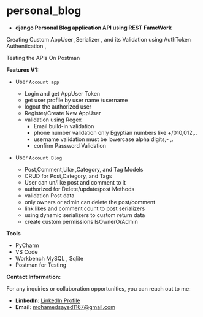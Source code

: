 # personal_blog
- **django Personal Blog application API using REST FameWork**

Creating Custom AppUser ,Serializer , and its Validation
using AuthToken Authentication ,

Testing the APIs On Postman


**Features V1:**
  - User `Account app`
    - Login and get AppUser Token
    - get user profile by user name /username
    - logout the authorized user
    - Register/Create New AppUser
    - validation using Regex 
      - Email build-in validation 
      - phone number validation only Egyptian numbers like +/010,012,..
      - username validation must be lowercase alpha  digits,- ,.
      - confirm Password Validation

  - User `Account Blog`
    - Post,Comment,Like ,Category, and Tag Models
    - CRUD for Post,Category, and Tags
    - User can un/like post and comment to it
    - authorized for Delete/update/post Methods
    - validation Post data 
    - only owners or admin can delete the post/comment
    - link likes and comment count to post serializers 
    - using dynamic serializers to custom return data
    - create custom permissions IsOwnerOrAdmin
   


**Tools**
- PyCharm
- VS Code
- Workbench MySQL , Sqlite
- Postman for Testing


**Contact Information:**

For any inquiries or collaboration opportunities, you can reach out to me:

- **LinkedIn**: [LinkedIn Profile](https://www.linkedin.com/in/m7mmed-sayed/)
- **Email**: mohamedsayed1167@gmail.com